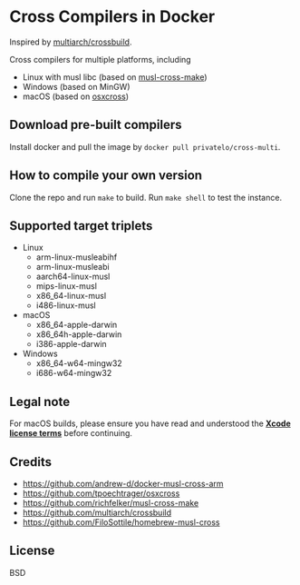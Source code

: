 Cross Compilers in Docker
========

Inspired by [multiarch/crossbuild](https://github.com/multiarch/crossbuild).

Cross compilers for multiple platforms, including

* Linux with musl libc (based on [musl-cross-make](https://github.com/richfelker/musl-cross-make))
* Windows (based on MinGW)
* macOS (based on [osxcross](https://github.com/tpoechtrager/osxcross))

## Download pre-built compilers

Install docker and pull the image by `docker pull privatelo/cross-multi`.

## How to compile your own version

Clone the repo and run `make` to build. Run `make shell` to test the instance.

## Supported target triplets

- Linux
    * arm-linux-musleabihf
    * arm-linux-musleabi
    * aarch64-linux-musl
    * mips-linux-musl
    * x86_64-linux-musl
    * i486-linux-musl
- macOS
    * x86_64-apple-darwin
    * x86_64h-apple-darwin
    * i386-apple-darwin
- Windows
    * x86_64-w64-mingw32
    * i686-w64-mingw32

## Legal note

For macOS builds, please ensure you have read and understood the
**[Xcode license terms](https://www.apple.com/legal/sla/docs/xcode.pdf)**
before continuing.

## Credits
  * https://github.com/andrew-d/docker-musl-cross-arm
  * https://github.com/tpoechtrager/osxcross
  * https://github.com/richfelker/musl-cross-make
  * https://github.com/multiarch/crossbuild
  * https://github.com/FiloSottile/homebrew-musl-cross

## License

BSD
